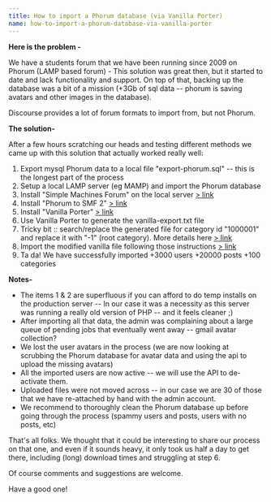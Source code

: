 ```yaml
---
title: How to import a Phorum database (via Vanilla Porter)
name: how-to-import-a-phorum-database-via-vanilla-porter
---
```


**Here is the problem -**

We have a students forum that we have been running since 2009 on Phorum (LAMP based forum) - 
This solution was great then, but it started to date and lack functionality and support.
On top of that, backing up the database was a bit of a mission (+3Gb of sql data -- phorum is saving avatars and other images in the database).

Discourse provides a lot of forum formats to import from, but not Phorum.

**The solution-**

After a few hours scratching our heads and testing different methods we came up with this solution that actually worked really well:

 1. Export mysql Phorum data to a local file "export-phorum.sql" -- this is the longest part of the process
 2. Setup a local LAMP server (eg MAMP) and import the Phorum database
 2. Install "Simple Machines Forum" on the local server [> link][1]
 3. Install "Phorum to SMF 2" [> link][2]
 4. Install "Vanilla Porter" [> link][3]
 5. Use Vanilla Porter to generate the vanilla-export.txt file
 6. Tricky bit :: search/replace the generated file for category id "1000001" and replace it with "-1" (root category). More details here [> link][5]
 7. Import the modified vanilla file following those instructions [> link][4]
 8. Ta da! We have successfully imported +3000 users +20000 posts +100 categories

**Notes-**

 - The items 1 & 2 are superfluous if you can afford to do temp installs on the production server -- In our case it was a necessity as this server was running a really old version of PHP -- and it feels cleaner ;)
 - After importing all that data, the admin was complaining about a large queue of pending jobs that eventually went away -- gmail avatar collection?
 - We lost the user avatars in the process (we are now looking at scrubbing the Phorum database for avatar data and using the api to upload the missing avatars)
 - All the imported users are now active -- we will use the API to de-activate them.
 - Uploaded files were not moved across -- in our case we are 30 of those that we have re-attached by hand with the admin account.
 - We recommend to thoroughly clean the Phorum database up before going through the process (spammy users and posts, users with no posts, etc)

That's all folks. We thought that it could be interesting to share our process on that one, and even if it sounds heavy, it only took us half a day to get there, including (long) download times and struggling at step 6.

Of course comments and suggestions are welcome.

Have a good one!

  [1]: http://www.simplemachines.org/
  [2]: http://download.simplemachines.org/?converters;software=phorum
  [3]: http://vanillaforums.org/addon/porter-core
  [4]: https://meta.discourse.org/t/how-to-migrate-from-vanilla-to-discourse/27273
  [5]: https://meta.discourse.org/t/import-vanilla-problems/27399